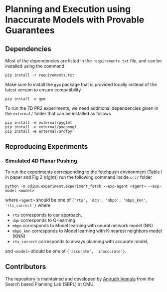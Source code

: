# Planning and Execution using Inaccurate Models with Provable Guarantees
## Dependencies
Most of the dependencies are listed in the `requirements.txt` file, and can be installed using the command

``` shell
pip install -r requirements.txt
```

Make sure to install the `gym` package that is provided locally instead of the latest version to ensure compatibility

``` shell
pip install -e gym
```

To run the 7D PR2 experiments, we need additional dependencies given in the `external/` folder that can be installed as follows

``` shell
pip install -e external/pyglet
pip install -e external/pyopengl
pip install -e external/urdfpy
```

## Reproducing Experiments

### Simulated 4D Planar Pushing
To run the experiments corresponding to the fetchpush environment (Table I in paper and Fig 2 (right)) run the following command inside `src/` folder

``` shell
python -m odium.experiment.experiment_fetch --exp-agent <agent> --exp-model <model>
```

where `<agent>` should be one of `{'rts', 'dqn', 'mbpo', 'mbpo_knn', 'rts_correct'}` where 
- `rts` corresponds to our approach, 
- `dqn` corresponds to Q-learning
- `mbpo` corresponds to Model learning with neural network model (NN)
- `mbpo_knn` corresponds to Model learning with K-nearest neighbors model (KNN)
- `rts_correct` corresponds to always planning with accurate model,

and `<model>` should be one of `{'accurate', 'inaccurate'}`.


## Contributors

The repository is maintained and developed by [Anirudh Vemula](vvanirudh.github.io) from the Search based Planning
Lab (SBPL) at CMU.
